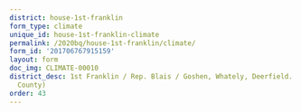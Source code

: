 ```yaml
---
district: house-1st-franklin
form_type: climate
unique_id: house-1st-franklin-climate
permalink: /2020bq/house-1st-franklin/climate/
form_id: '201706767915159'
layout: form
doc_img: CLIMATE-00010
district_desc: 1st Franklin / Rep. Blais / Goshen, Whately, Deerfield... (West Franklin
  County)
order: 43
---
```

